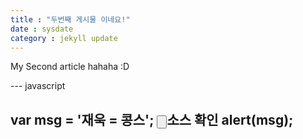 ```yaml
---
title : "두번째 게시물 이네요!"
date : sysdate
category : jekyll update
---
```


My Second article hahaha :D

--- javascript

var msg = '재욱 = 콩스';
<input type=button>소스 확인</input>
 alert(msg);
---
